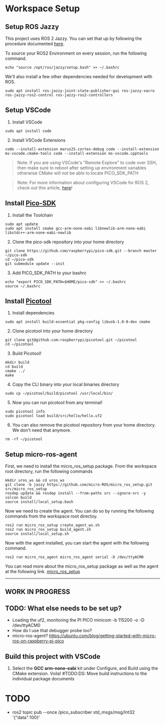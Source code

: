 # Workspace Setup

## Setup ROS Jazzy
This project uses ROS 2 Jazzy. You can set that up by following the procedure documented [here](https://docs.ros.org/en/jazzy/Installation/Ubuntu-Install-Debians.html).

To source your ROS2 Environment on every session, run the following command.

```
echo "source /opt/ros/jazzy/setup.bash" >> ~/.bashrc
```

We'll also install a few other dependencies needed for development with ROS.
```
sudo apt install ros-jazzy-joint-state-publisher-gui ros-jazzy-xacro ros-jazzy-ros2-control ros-jazzy-ros2-controllers
```




## Setup VSCode

1. Install VSCode

```
sudo apt install code
```

2. Install VSCode Extensions

```
code --install-extension marus25.cortex-debug code --install-extension ms-vscode.cmake-tools code --install-extension ms-vscode.cpptools
```

> Note: If you are using VSCode's "Remote Explore" to code over SSH, then make sure to reboot after setting up environment variables otherwise CMake will not be able to locate PICO_SDK_PATH

> Note: For more information about configuring VSCode for ROS 2, check out this article, [here](https://picknik.ai/vscode/docker/ros2/2024/01/23/ROS2-and-VSCode.html)!


## Install [Pico-SDK](https://github.com/raspberrypi/pico-sdk)

1. Install the Toolchain

```
sudo apt update
sudo apt install cmake gcc-arm-none-eabi libnewlib-arm-none-eabi libstdc++-arm-none-eabi-newlib
```

2. Clone the pico-sdk repository into your home directory

```
git clone https://github.com/raspberrypi/pico-sdk.git --branch master ~/pico-sdk
cd ~/pico-sdk
git submodule update --init
```

3. Add PICO_SDK_PATH to your bashrc

```
echo "export PICO_SDK_PATH=$HOME/pico-sdk" >> ~/.bashrc
source ~/.bashrc
```


## Install [Picotool](https://github.com/raspberrypi/picotool)

1. Install dependencies

```
sudo apt install build-essential pkg-config libusb-1.0-0-dev cmake
```

2. Clone picotool into your home directory

```
git clone git@github.com:raspberrypi/picotool.git ~/picotool
cd ~/picotool
```

3. Build Picotool!

```
mkdir build
cd build
cmake ../
make
```

4. Copy the CLI binary into your local binaries directory

```
sudo cp ~/picotool/build/picotool /usr/local/bin/
```

5. Now you can run picotool from any terminal!
```
sudo picotool info
sudo picotool load build/src/hello/hello.uf2
```

6. You can also remove the picotool repository from your home directory. We don't need that anymore.

```
rm -rf ~/picotool
```


## Setup micro-ros-agent

First, we need to install the micro_ros_setup package. From the workspace root directory, run the following commands
```
mkdir uros_ws && cd uros_ws
git clone -b jazzy https://github.com/micro-ROS/micro_ros_setup.git src/micro_ros_setup
rosdep update && rosdep install --from-paths src --ignore-src -y
colcon build
source install/local_setup.bash
```

Now we need to create the agent. You can do so by running the following commands from the workspace root directoy.
```
ros2 run micro_ros_setup create_agent_ws.sh
ros2 run micro_ros_setup build_agent.sh
source install/local_setup.sh
```

Now with the agent installed, you can start the agent with the following command.
```
ros2 run micro_ros_agent micro_ros_agent serial -D /dev/ttyACM0
```

You can read more about the micro_ros_setup package as well as the agent at the following link.
[micro_ros_setup ](https://github.com/micro-ROS/micro_ros_setup/tree/jazzy?tab=readme-ov-file#building)

---
WORK IN PROGRESS
---

## TODO: What else needs to be set up?
- Loading the uf2, monitoring the PI PICO minicom -b 115200 -o -D /dev/ttyACM0
- How do I use that debugger probe too?
- micro-ros-agent? https://ubuntu.com/blog/getting-started-with-micro-ros-on-raspberry-pi-pico


## Build this project with VSCode

1. Select the **GCC arm-none-eabi** kit under Configure, and Build using the CMake extension. Voila!
#TODO:DS: Move build instructions to the individual package documents


# TODO
- ros2 topic pub --once /pico_subscriber std_msgs/msg/Int32 '{"data":100}'

